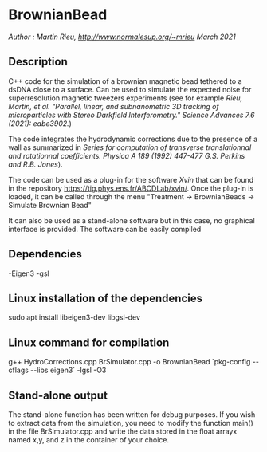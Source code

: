 # BrownianBead
*Author : Martin Rieu, http://www.normalesup.org/~mrieu*
*March 2021* 

## Description 

C++ code for the simulation of a brownian magnetic bead tethered to a dsDNA close to a surface. Can be used to simulate the expected noise for superresolution magnetic tweezers experiments (see for example _Rieu, Martin, et al. "Parallel, linear, and subnanometric 3D tracking of microparticles with Stereo Darkfield Interferometry." Science Advances 7.6 (2021): eabe3902._)

The code integrates the hydrodynamic corrections due to the presence of a wall as summarized in _Series for computation of transverse translationnal and rotationnal coefficients. Physica A 189 (1992) 447-477  G.S. Perkins and R.B. Jones_). 

The code can be used as a plug-in for the software _Xvin_ that can be found in the repository https://tig.phys.ens.fr/ABCDLab/xvin/. Once the plug-in is loaded, it can be called through the menu "Treatment -> BrownianBeads -> Simulate Brownian Bead"

It can also be used as a stand-alone software but in this case, no graphical interface is provided. 
The software can be easily compiled

## Dependencies
-Eigen3
-gsl

## Linux installation of the dependencies
sudo apt install libeigen3-dev libgsl-dev

## Linux command for compilation 
g++  HydroCorrections.cpp BrSimulator.cpp  -o BrownianBead \`pkg-config --cflags --libs eigen3\` -lgsl -O3

## Stand-alone output
The stand-alone function has been written for debug purposes. 
If you wish to extract data from the simulation, you need to modify the function main() in the file BrSimulator.cpp and write the data stored in the float arrayx named x,y, and z in the container of your choice. 
